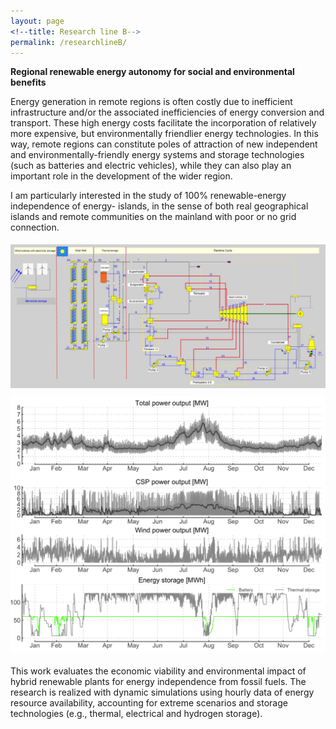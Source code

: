 ```yaml
---
layout: page
<!--title: Research line B-->
permalink: /researchlineB/ 
---
```


**Regional renewable energy autonomy for social and environmental benefits**

Energy generation in remote regions is often costly due to inefficient infrastructure and/or the associated inefficiencies of energy conversion and transport. These high energy costs facilitate the incorporation of relatively more expensive, but environmentally friendlier energy technologies. In this way, remote regions can constitute poles of attraction of new independent and environmentally-friendly energy systems and storage technologies (such as batteries and electric vehicles), while they can also play an important role in the development of the wider region.

I am particularly interested in the study of 100% renewable-energy independence of energy- islands, in the sense of both real geographical islands and remote communities on the mainland with poor or no grid connection. 

<img src="/files/figs/RLBb.png" alt="RLBb" width="1100px" style="float: center;margin-right: 0px;margin-top: 5px;margin-bottom: 5px">
<img src="/files/figs/RLBa.png" alt="RLBa" width="700px" style="float: center;margin-right: 0px;margin-top: 5px;margin-bottom: 5px">

This work evaluates the economic viability and environmental impact of hybrid renewable plants for energy independence from fossil fuels. The research is realized with dynamic simulations using hourly data of energy resource availability, accounting for extreme scenarios and storage technologies (e.g., thermal, electrical and hydrogen storage). 
